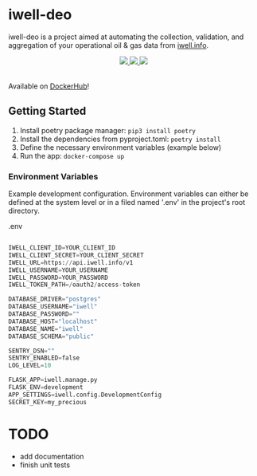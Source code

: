 # iwell-deo
iwell-deo is a project aimed at automating the collection, validation, and aggregation of your operational oil & gas data from <a href="https://www.iwell.info/">iwell.info</a>.

<div style="text-align:center;">
  <table >
    <tr>
      <a href="https://codecov.io/gh/la-mar/iwell-deo">
        <img src="https://codecov.io/gh/la-mar/iwell-deo/branch/master/graph/badge.svg" />
      </a>
      <a href="https://circleci.com/gh/la-mar/iwell-deo">
        <img src="https://circleci.com/gh/la-mar/iwell-deo.svg?style=svg" />
      </a>
      <a href="https://hub.docker.com/r/driftwood/iwell">
        <img src="https://img.shields.io/docker/pulls/driftwood/iwell.svg" />
      </a>      
    </tr>
  </table>
</div>

Available on <a href="https://hub.docker.com/r/driftwood/iwell">DockerHub</a>!

## Getting Started

1. Install poetry package manager: `pip3 install poetry`
2. Install the dependencies from pyproject.toml: `poetry install`
3. Define the necessary environment variables (example below)
4. Run the app: `docker-compose up`

### Environment Variables

Example development configuration. Environment variables can either be defined at the system level or in a filed named '.env' in the project's root directory.

.env

```python

IWELL_CLIENT_ID=YOUR_CLIENT_ID
IWELL_CLIENT_SECRET=YOUR_CLIENT_SECRET
IWELL_URL=https://api.iwell.info/v1
IWELL_USERNAME=YOUR_USERNAME
IWELL_PASSWORD=YOUR_PASSWORD
IWELL_TOKEN_PATH=/oauth2/access-token

DATABASE_DRIVER="postgres"
DATABASE_USERNAME="iwell"
DATABASE_PASSWORD=""
DATABASE_HOST="localhost"
DATABASE_NAME="iwell"
DATABASE_SCHEMA="public"

SENTRY_DSN=""
SENTRY_ENABLED=false
LOG_LEVEL=10

FLASK_APP=iwell.manage.py
FLASK_ENV=development
APP_SETTINGS=iwell.config.DevelopmentConfig
SECRET_KEY=my_precious
```

# TODO

- add documentation
- finish unit tests
